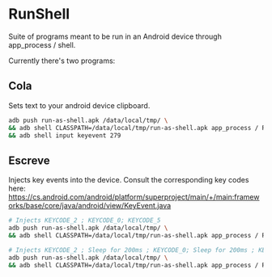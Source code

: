# RunShell

Suite of programs meant to be run in an Android device through app_process / shell.

Currently there's two programs:

## Cola

Sets text to your android device clipboard.

```bash
adb push run-as-shell.apk /data/local/tmp/ \
&& adb shell CLASSPATH=/data/local/tmp/run-as-shell.apk app_process / Runner cola "https://google.com/" \
&& adb shell input keyevent 279
```

## Escreve

Injects key events into the device.
Consult the corresponding key codes here: https://cs.android.com/android/platform/superproject/main/+/main:frameworks/base/core/java/android/view/KeyEvent.java

```bash
# Injects KEYCODE_2 ; KEYCODE_0; KEYCODE_5
adb push run-as-shell.apk /data/local/tmp/ \
&& adb shell CLASSPATH=/data/local/tmp/run-as-shell.apk app_process / Runner escreve "9-7-12"

# Injects KEYCODE_2 ; Sleep for 200ms ; KEYCODE_0; Sleep for 200ms ; KEYCODE_5
adb push run-as-shell.apk /data/local/tmp/ \
&& adb shell CLASSPATH=/data/local/tmp/run-as-shell.apk app_process / Runner escreve "9-SLEEP200-7-SLEEP200-12"
```
